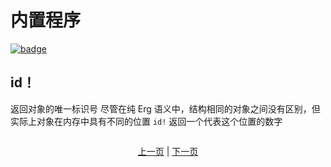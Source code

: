 # 内置程序

[![badge](https://img.shields.io/endpoint.svg?url=https%3A%2F%2Fgezf7g7pd5.execute-api.ap-northeast-1.amazonaws.com%2Fdefault%2Fsource_up_to_date%3Fowner%3Derg-lang%26repos%3Derg%26ref%3Dmain%26path%3Ddoc/EN/syntax/09_builtin_procs.md%26commit_hash%3Dc6eb78a44de48735213413b2a28569fdc10466d0)](https://gezf7g7pd5.execute-api.ap-northeast-1.amazonaws.com/default/source_up_to_date?owner=erg-lang&repos=erg&ref=main&path=doc/EN/syntax/09_builtin_procs.md&commit_hash=c6eb78a44de48735213413b2a28569fdc10466d0)

## id！

返回对象的唯一标识号
尽管在纯 Erg 语义中，结构相同的对象之间没有区别，但实际上对象在内存中具有不同的位置
`id!` 返回一个代表这个位置的数字

```python
```

<p align='center'>
    <a href='./08_procedure.md'>上一页</a> | <a href='./10_list.md'>下一页</a>
</p>
